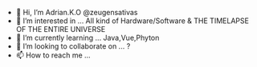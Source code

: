 - 👋 Hi, I’m Adrian.K.O @zeugensativas
- 👀 I’m interested in ... All kind of Hardware/Software & THE TIMELAPSE OF THE ENTIRE UNIVERSE
- 🌱 I’m currently learning ... Java,Vue,Phyton
- 💞️ I’m looking to collaborate on ... ?
- 📫 How to reach me ... 

<!---
zeugensativas/zeugensativas is a ✨ special ✨ repository because its `README.md` (this file) appears on your GitHub profile.
You can click the Preview link to take a look at your changes.
--->
